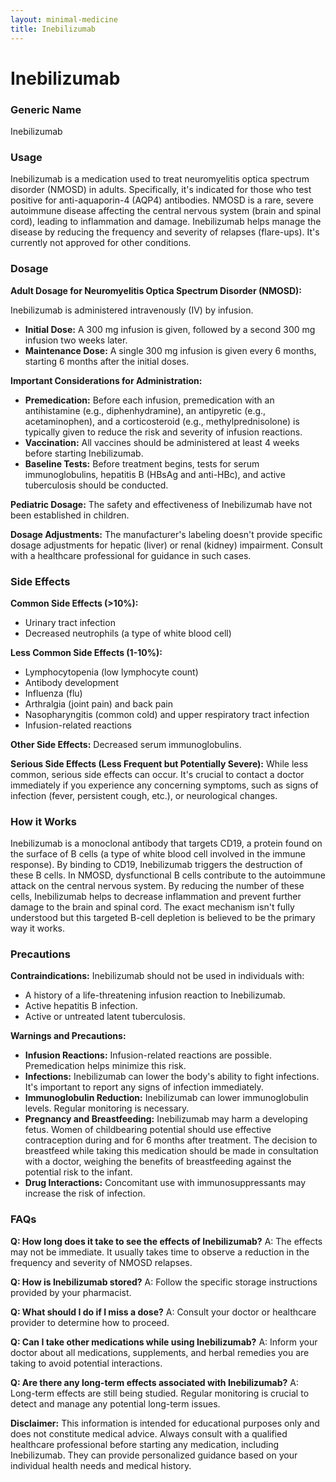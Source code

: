 ```yaml
---
layout: minimal-medicine
title: Inebilizumab
---
```


# Inebilizumab
### Generic Name
Inebilizumab

### Usage
Inebilizumab is a medication used to treat neuromyelitis optica spectrum disorder (NMOSD) in adults.  Specifically, it's indicated for those who test positive for anti-aquaporin-4 (AQP4) antibodies. NMOSD is a rare, severe autoimmune disease affecting the central nervous system (brain and spinal cord), leading to inflammation and damage.  Inebilizumab helps manage the disease by reducing the frequency and severity of relapses (flare-ups).  It's currently not approved for other conditions.

### Dosage

**Adult Dosage for Neuromyelitis Optica Spectrum Disorder (NMOSD):**

Inebilizumab is administered intravenously (IV) by infusion.  

* **Initial Dose:** A 300 mg infusion is given, followed by a second 300 mg infusion two weeks later.
* **Maintenance Dose:**  A single 300 mg infusion is given every 6 months, starting 6 months after the initial doses.

**Important Considerations for Administration:**

* **Premedication:** Before each infusion, premedication with an antihistamine (e.g., diphenhydramine), an antipyretic (e.g., acetaminophen), and a corticosteroid (e.g., methylprednisolone) is typically given to reduce the risk and severity of infusion reactions.
* **Vaccination:**  All vaccines should be administered at least 4 weeks before starting Inebilizumab.
* **Baseline Tests:** Before treatment begins, tests for serum immunoglobulins, hepatitis B (HBsAg and anti-HBc), and active tuberculosis should be conducted.


**Pediatric Dosage:**  The safety and effectiveness of Inebilizumab have not been established in children.

**Dosage Adjustments:** The manufacturer's labeling doesn't provide specific dosage adjustments for hepatic (liver) or renal (kidney) impairment.  Consult with a healthcare professional for guidance in such cases.


### Side Effects

**Common Side Effects (>10%):**

* Urinary tract infection
* Decreased neutrophils (a type of white blood cell)


**Less Common Side Effects (1-10%):**

* Lymphocytopenia (low lymphocyte count)
* Antibody development
* Influenza (flu)
* Arthralgia (joint pain) and back pain
* Nasopharyngitis (common cold) and upper respiratory tract infection
* Infusion-related reactions


**Other Side Effects:**  Decreased serum immunoglobulins.  


**Serious Side Effects (Less Frequent but Potentially Severe):**  While less common, serious side effects can occur.  It's crucial to contact a doctor immediately if you experience any concerning symptoms, such as signs of infection (fever, persistent cough, etc.), or neurological changes.


### How it Works

Inebilizumab is a monoclonal antibody that targets CD19, a protein found on the surface of B cells (a type of white blood cell involved in the immune response).  By binding to CD19, Inebilizumab triggers the destruction of these B cells. In NMOSD,  dysfunctional B cells contribute to the autoimmune attack on the central nervous system. By reducing the number of these cells, Inebilizumab helps to decrease inflammation and prevent further damage to the brain and spinal cord. The exact mechanism isn't fully understood but this targeted B-cell depletion is believed to be the primary way it works.

### Precautions

**Contraindications:** Inebilizumab should not be used in individuals with:

* A history of a life-threatening infusion reaction to Inebilizumab.
* Active hepatitis B infection.
* Active or untreated latent tuberculosis.

**Warnings and Precautions:**

* **Infusion Reactions:** Infusion-related reactions are possible. Premedication helps minimize this risk.
* **Infections:** Inebilizumab can lower the body's ability to fight infections.  It's important to report any signs of infection immediately.
* **Immunoglobulin Reduction:** Inebilizumab can lower immunoglobulin levels. Regular monitoring is necessary.
* **Pregnancy and Breastfeeding:**  Inebilizumab may harm a developing fetus. Women of childbearing potential should use effective contraception during and for 6 months after treatment. The decision to breastfeed while taking this medication should be made in consultation with a doctor, weighing the benefits of breastfeeding against the potential risk to the infant.
* **Drug Interactions:**  Concomitant use with immunosuppressants may increase the risk of infection.


### FAQs

**Q: How long does it take to see the effects of Inebilizumab?**
A:  The effects may not be immediate. It usually takes time to observe a reduction in the frequency and severity of NMOSD relapses.

**Q: How is Inebilizumab stored?**
A: Follow the specific storage instructions provided by your pharmacist.

**Q: What should I do if I miss a dose?**
A: Consult your doctor or healthcare provider to determine how to proceed.  

**Q: Can I take other medications while using Inebilizumab?**
A:  Inform your doctor about all medications, supplements, and herbal remedies you are taking to avoid potential interactions.

**Q: Are there any long-term effects associated with Inebilizumab?**
A: Long-term effects are still being studied. Regular monitoring is crucial to detect and manage any potential long-term issues.

**Disclaimer:** This information is intended for educational purposes only and does not constitute medical advice.  Always consult with a qualified healthcare professional before starting any medication, including Inebilizumab.  They can provide personalized guidance based on your individual health needs and medical history.
